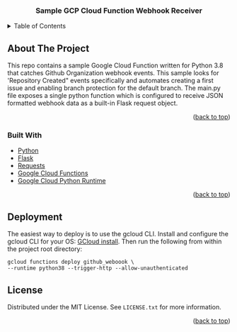 
<h3 align="center">Sample GCP Cloud Function Webhook Receiver</h3>

<!-- TABLE OF CONTENTS -->
<details>
  <summary>Table of Contents</summary>
  <ol>
    <li>
      <a href="#about-the-project">About The Project</a>
      <ul>
        <li><a href="#built-with">Built With</a></li>
      </ul>
    </li>
    <li><a href="deployment">Deployment</a></li>
    <li><a href="#license">License</a></li>
  </ol>
</details>



<!-- ABOUT THE PROJECT -->
## About The Project
This repo contains a sample Google Cloud Function written for Python 3.8 that catches Github Organization webhook events. This sample looks for 'Repository Created" events specifically and automates creating a first issue and enabling branch protection for the default branch. The main.py file exposes a single python function which is configured to receive JSON formatted webhook data as a built-in Flask request object. 

<p align="right">(<a href="#top">back to top</a>)</p>



### Built With

* [Python](https://www.python.org/)
* [Flask](https://flask.palletsprojects.com/)
* [Requests](https://docs.python-requests.org/en/latest/)
* [Google Cloud Functions](https://cloud.google.com/functions/docs/calling)
* [Google Cloud Python Runtime](https://cloud.google.com/functions/docs/concepts/python-runtime)

<p align="right">(<a href="#top">back to top</a>)</p>

<!-- DEPLOYMENT -->
## Deployment
The easiest way to deploy is to use the gcloud CLI. Install and configure the gcloud CLI for your OS: [GCloud install](https://cloud.google.com/sdk/docs/install). Then run the following from within the project root directory:
```
gcloud functions deploy github_weboook \
--runtime python38 --trigger-http --allow-unauthenticated
```

<!-- LICENSE -->
## License

Distributed under the MIT License. See `LICENSE.txt` for more information.

<p align="right">(<a href="#top">back to top</a>)</p>


<!-- MARKDOWN LINKS & IMAGES -->
<!-- https://www.markdownguide.org/basic-syntax/#reference-style-links -->
[contributors-shield]: https://img.shields.io/github/contributors/github_username/repo_name.svg?style=for-the-badge
[contributors-url]: https://github.com/github_username/repo_name/graphs/contributors
[forks-shield]: https://img.shields.io/github/forks/github_username/repo_name.svg?style=for-the-badge
[forks-url]: https://github.com/github_username/repo_name/network/members
[stars-shield]: https://img.shields.io/github/stars/github_username/repo_name.svg?style=for-the-badge
[stars-url]: https://github.com/github_username/repo_name/stargazers
[issues-shield]: https://img.shields.io/github/issues/github_username/repo_name.svg?style=for-the-badge
[issues-url]: https://github.com/github_username/repo_name/issues
[license-shield]: https://img.shields.io/github/license/github_username/repo_name.svg?style=for-the-badge
[license-url]: https://github.com/github_username/repo_name/blob/master/LICENSE.txt
[linkedin-shield]: https://img.shields.io/badge/-LinkedIn-black.svg?style=for-the-badge&logo=linkedin&colorB=555
[linkedin-url]: https://linkedin.com/in/linkedin_username
[product-screenshot]: images/screenshot.png

